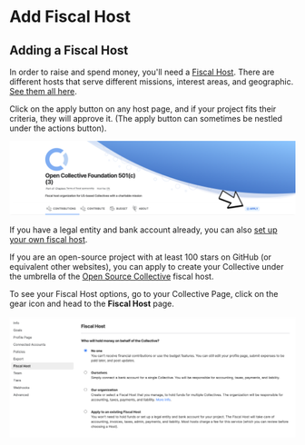 # Add Fiscal Host

## Adding a Fiscal Host

In order to raise and spend money, you'll need a [Fiscal Host](../fiscal-hosts/fiscal-hosts.md). There are different hosts that serve different missions, interest areas, and geographic. [See them all here](https://opencollective.com/hosts).

Click on the apply button on any host page, and if your project fits their criteria, they will approve it. \(The apply button can sometimes be nestled under the actions button\). 

![](../.gitbook/assets/collectives_add_foscal_host_2021-05-31.png)

If you have a legal entity and bank account already, you can also [set up your own fiscal host](../fiscal-hosts/become-a-fiscal-host.md).

If you are an open-source project with at least 100 stars on GitHub \(or equivalent other websites\), you can apply to create your Collective under the umbrella of the [Open Source Collective](https://opencollective.com/opensource/apply) fiscal host.

To see your Fiscal Host options, go to your Collective Page, click on the gear icon and head to the **Fiscal Host** page.

![](../.gitbook/assets/screen-shot-2021-04-14-at-6.33.13-pm.png)

